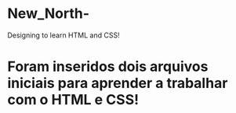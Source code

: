 # New_North-
Designing to learn HTML and CSS!

#  Foram inseridos dois arquivos iniciais para aprender a trabalhar com o HTML e CSS!
